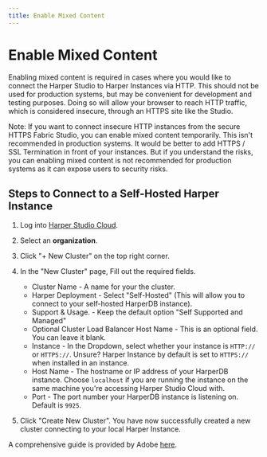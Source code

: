 ```yaml
---
title: Enable Mixed Content
---
```


# Enable Mixed Content

Enabling mixed content is required in cases where you would like to connect the Harper Studio to Harper Instances via HTTP. This should not be used for production systems, but may be convenient for development and testing purposes. Doing so will allow your browser to reach HTTP traffic, which is considered insecure, through an HTTPS site like the Studio.

Note: If you want to connect insecure HTTP instances from the secure HTTPS Fabric Studio, you can enable mixed content temporarily. This isn't recommended in production systems. It would be better to add HTTPS / SSL Termination in front of your instances. But if you understand the risks, you can enabling mixed content is not recommended for production systems as it can expose users to security risks.

## Steps to Connect to a Self-Hosted Harper Instance

1. Log into [Harper Studio Cloud](https://fabric.harper.fast/).
2. Select an **organization**.
3. Click "+ New Cluster" on the top right corner.
4. In the "New Cluster" page, Fill out the required fields.
   - Cluster Name - A name for your the cluster.
   - Harper Deployment - Select "Self-Hosted" (This will allow you to connect to your self-hosted HarperDB instance).
   - Support & Usage. - Keep the default option "Self Supported and Managed"
   - Optional Cluster Load Balancer Host Name - This is an optional field. You can leave it blank.
   - Instance - In the Dropdown, select whether your instance is `HTTP://` or `HTTPS://`. Unsure? Harper Instance by default is set to `HTTPS://` when installed in an instance.
   - Host Name - The hostname or IP address of your HarperDB instance. Choose `localhost` if you are running the instance on the same machine you're accessing Harper Studio Cloud with.
   - Port - The port number your HarperDB instance is listening on. Default is `9925`.

5. Click "Create New Cluster". You have now successfully created a new cluster connecting to your local Harper Instance.

A comprehensive guide is provided by Adobe [here](https://experienceleague.adobe.com/docs/target/using/experiences/vec/troubleshoot-composer/mixed-content.html).
